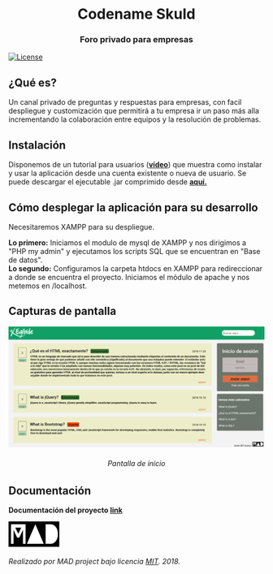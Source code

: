 <h1 align="center">Codename Skuld</h1>
<h3 align="center">Foro privado para empresas</h3>

[![License](https://img.shields.io/badge/license-MIT-lightgrey.svg?longCache=true&style=flat)](https://github.com/UDA-Corporation/UDA_app/blob/master/LICENSE)

## ¿Qué es?
Un canal privado de preguntas y respuestas para empresas, con facil despliegue y customización que permitirá a tu empresa ir un paso más alla incrementando la colaboración entre equipos y la resolución de problemas.

## Instalación
Disponemos de un tutorial para usuarios (**[vídeo](Documentacion/Manual%20de%20usuario.mp4?raw=true)**) que muestra como instalar y usar la aplicación desde una cuenta existente o nueva de usuario. Se puede descargar el ejecutable .jar comprimido desde **[aquí.](/App/UDA_App.zip?raw=true)**

## Cómo desplegar la aplicación para su desarrollo
Necesitaremos XAMPP para su despliegue.
<br/>

**Lo primero:** Iniciamos el modulo de mysql de XAMPP y nos dirigimos a "PHP my admin" y ejecutamos los scripts SQL que se encuentran en "Base de datos".
<br/>
**Lo segundo:** Configuramos la carpeta htdocs en XAMPP para redireccionar a donde se encuentra el proyecto. Iniciamos el módulo de apache y nos metemos en /localhost.

## Capturas de pantalla  
![VPrincipal](Media/Inicio.png)
<h6 align="center">Pantalla de inicio</h6>

## Documentación
**Documentación del proyecto [link](Documentacion/Documentación.pdf)**  

<img align="center" src="Media/Logo.jpeg" height="50" width="100" alt="Logo"/> 

###### Realizado por MAD project bajo licencia [MIT](LICENSE). 2018.
